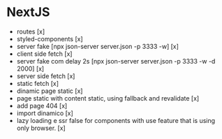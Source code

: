 # NextJS 
* routes [x]
* styled-components [x]
* server fake [npx json-server server.json -p 3333 -w] [x]
* client side fetch [x]
* server fake com delay 2s [npx json-server server.json -p 3333 -w -d 2000] [x]
* server side fetch [x]
* static fetch [x]
* dinamic page static [x]
* page static with content static, using fallback and revalidate [x]
* add page 404 [x]
* import dinamico [x]
* lazy loading e ssr false for components with use feature that is using only browser. [x]